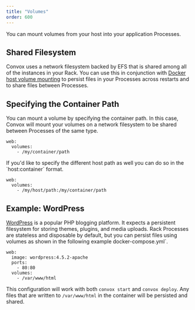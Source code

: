 ```yaml
---
title: "Volumes"
order: 600
---
```


You can mount volumes from your host into your application Processes.

## Shared Filesystem

Convox uses a network filesystem backed by EFS that is shared among all of the instances in your Rack. You can use this in conjunction with [Docker host volume mounting](https://docs.docker.com/v1.11/engine/userguide/containers/dockervolumes/#mount-a-host-directory-as-a-data-volume) to persist files in your Processes across restarts and to share files between Processes.

## Specifying the Container Path

You can mount a volume by specifying the container path. In this case, Convox will mount your volumes on a network filesystem to be shared between Processes of the same type.

```
web:
  volumes:
    - /my/container/path
```

<div class="block-callout block-show-callout type-info" markdown="1">
If you'd like to specify the different host path as well you can do so in the `host:container` format.

```
web:
  volumes:
    - /my/host/path:/my/container/path
```
</div>

## Example: WordPress

[WordPress](https://wordpress.com/) is a popular PHP blogging platform. It expects a persistent filesystem for storing themes, plugins, and media uploads. Rack Processes are stateless and disposable by default, but you can persist files using volumes as shown in the following example docker-compose.yml`.

```
web:
  image: wordpress:4.5.2-apache
  ports:
    - 80:80
  volumes:
    - /var/www/html
```

This configuration will work with both `convox start` and `convox deploy`. Any files that are written to `/var/www/html` in the container will be persisted and shared.
